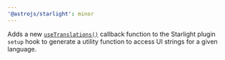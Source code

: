 ```yaml
---
'@astrojs/starlight': minor
---
```


Adds a new [`useTranslations()`](https://starlight.astro.build/reference/plugins/#usetranslations) callback function to the Starlight plugin `setup` hook to generate a utility function to access UI strings for a given language.
